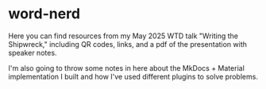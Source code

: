 # word-nerd

Here you can find resources from my May 2025 WTD talk "Writing the Shipwreck," including QR codes, links, and a pdf of the presentation with speaker notes.

I'm also going to throw some notes in here about the MkDocs + Material implementation I built and how I've used different plugins to solve problems.

